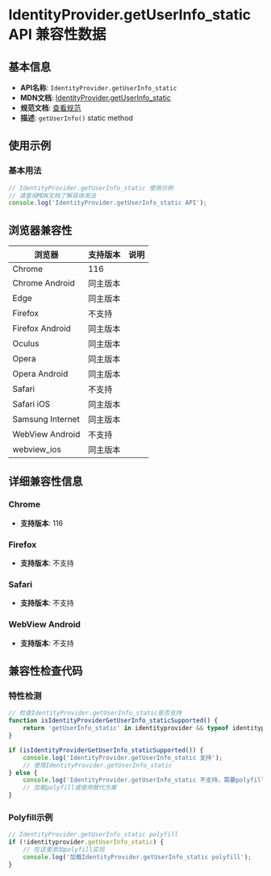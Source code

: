 # IdentityProvider.getUserInfo_static API 兼容性数据

## 基本信息

- **API名称**: `IdentityProvider.getUserInfo_static`
- **MDN文档**: [IdentityProvider.getUserInfo_static](https://developer.mozilla.org/docs/Web/API/IdentityProvider/getUserInfo_static)
- **规范文档**: [查看规范](https://w3c-fedid.github.io/FedCM/#dom-identityprovider-getuserinfo)
- **描述**: `getUserInfo()` static method

## 使用示例

### 基本用法

```javascript
// IdentityProvider.getUserInfo_static 使用示例
// 请查阅MDN文档了解具体用法
console.log('IdentityProvider.getUserInfo_static API');
```

## 浏览器兼容性

| 浏览器 | 支持版本 | 说明 |
|--------|----------|------|
| Chrome | 116 |  |
| Chrome Android | 同主版本 |  |
| Edge | 同主版本 |  |
| Firefox | 不支持 |  |
| Firefox Android | 同主版本 |  |
| Oculus | 同主版本 |  |
| Opera | 同主版本 |  |
| Opera Android | 同主版本 |  |
| Safari | 不支持 |  |
| Safari iOS | 同主版本 |  |
| Samsung Internet | 同主版本 |  |
| WebView Android | 不支持 |  |
| webview_ios | 同主版本 |  |

## 详细兼容性信息

### Chrome

- **支持版本**: 116

### Firefox

- **支持版本**: 不支持

### Safari

- **支持版本**: 不支持

### WebView Android

- **支持版本**: 不支持

## 兼容性检查代码

### 特性检测

```javascript
// 检查IdentityProvider.getUserInfo_static是否支持
function isIdentityProviderGetUserInfo_staticSupported() {
    return 'getUserInfo_static' in identityprovider && typeof identityprovider.getUserInfo_static === 'function';
}

if (isIdentityProviderGetUserInfo_staticSupported()) {
    console.log('IdentityProvider.getUserInfo_static 支持');
    // 使用IdentityProvider.getUserInfo_static
} else {
    console.log('IdentityProvider.getUserInfo_static 不支持，需要polyfill');
    // 加载polyfill或使用替代方案
}
```

### Polyfill示例

```javascript
// IdentityProvider.getUserInfo_static polyfill
if (!identityprovider.getUserInfo_static) {
    // 在这里添加polyfill实现
    console.log('加载IdentityProvider.getUserInfo_static polyfill');
}
```

